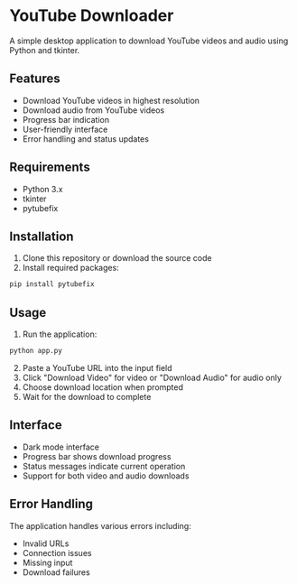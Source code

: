 # YouTube Downloader

A simple desktop application to download YouTube videos and audio using Python and tkinter.

## Features

- Download YouTube videos in highest resolution
- Download audio from YouTube videos
- Progress bar indication
- User-friendly interface
- Error handling and status updates

## Requirements

- Python 3.x
- tkinter
- pytubefix

## Installation

1. Clone this repository or download the source code
2. Install required packages:

```bash
pip install pytubefix
```

## Usage

1. Run the application:

```bash
python app.py
```

2. Paste a YouTube URL into the input field
3. Click "Download Video" for video or "Download Audio" for audio only
4. Choose download location when prompted
5. Wait for the download to complete

## Interface

- Dark mode interface
- Progress bar shows download progress
- Status messages indicate current operation
- Support for both video and audio downloads

## Error Handling

The application handles various errors including:

- Invalid URLs
- Connection issues
- Missing input
- Download failures
